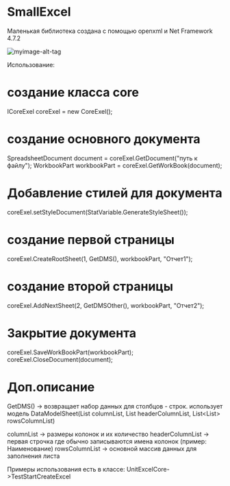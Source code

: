 # SmallExcel
Маленькая библиотека создана с помощью openxml и Net Framework 4.7.2

![myimage-alt-tag](https://i.ibb.co/LtQt2Nj/test1.png)

Использование:

# создание класса core
 ICoreExel coreExel = new CoreExel();
 
# создание основного документа
 SpreadsheetDocument document = coreExel.GetDocument("путь к файлу");
 WorkbookPart workbookPart = coreExel.GetWorkBook(document);
 
# Добавление стилей для документа
 coreExel.setStyleDocument(StatVariable.GenerateStyleSheet());
 
# создание первой страницы
 coreExel.CreateRootSheet(1, GetDMS(), workbookPart, "Отчет1");
 
# создание второй страницы
 coreExel.AddNextSheet(2, GetDMSOther(), workbookPart, "Отчет2");

# Закрытие документа
 coreExel.SaveWorkBookPart(workbookPart);
 coreExel.CloseDocument(document);
 
 
# Доп.описание
  GetDMS() -> возвращает набор данных для столбцов - строк.
  использует модель DataModelSheet(List<ModelColumn> columnList, List<ModelHeaderColumn> headerColumnList, List<List<ModelRows>> rowsColumnList)
  
  columnList -> размеры колонок и их количество
  headerColumnList -> первая строчка где обычно записываются имена колонок (пример: Наименование)
  rowsColumnList -> основной массив данных для заполнения листа
  
 Примеры использования есть в классе: UnitExcelCore->TestStartCreateExcel
